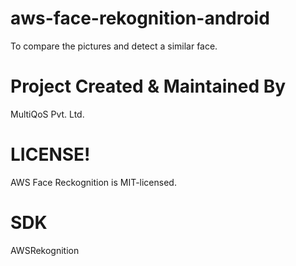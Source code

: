 # aws-face-rekognition-android
To compare the pictures and detect a similar face.

# Project Created & Maintained By
MultiQoS Pvt. Ltd.

# LICENSE!
AWS Face Reckognition is MIT-licensed.

# SDK
AWSRekognition
